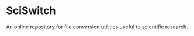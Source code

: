 SciSwitch
=========

An online repository for file conversion utilities useful to scientific research.
